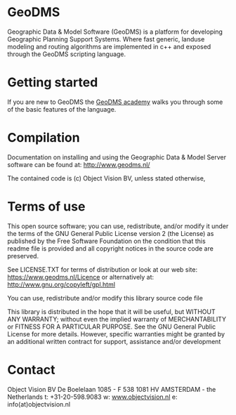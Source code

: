 # GeoDMS
Geographic Data & Model Software (GeoDMS) is a platform for developing Geographic Planning Support Systems.
Where fast generic, landuse modeling and routing algorithms are implemented in c++ and exposed through the GeoDMS scripting language.

# Getting started
If you are new to GeoDMS the [GeoDMS academy](https://www.geodms.nl/GeoDMS_Academy) walks you through some of the basic features of the language.

# Compilation
Documentation on installing and using the Geographic Data & Model Server software can be found at:
http://www.geodms.nl/

The contained code is (c) Object Vision BV, unless stated otherwise, 

# Terms of use
This open source software; you can use, redistribute, and/or
modify it under the terms of the GNU General Public License version 2 
(the License) as published by the Free Software Foundation
on the condition that this readme file is provided and all copyright 
notices in the source code are preserved.

See LICENSE.TXT for terms of distribution or look at our web site:
https://www.geodms.nl/Licence
or alternatively at: http://www.gnu.org/copyleft/gpl.html

You can use, redistribute and/or modify this library source code file

This library is distributed in the hope that it will be useful,
but WITHOUT ANY WARRANTY; without even the implied warranty of
MERCHANTABILITY or FITNESS FOR A PARTICULAR PURPOSE. See the GNU
General Public License for more details. However, specific warranties might be
granted by an additional written contract for support, assistance and/or development

# Contact
Object Vision BV
De Boelelaan 1085 - F 538
1081 HV  AMSTERDAM - the Netherlands
t: +31-20-598.9083
w: www.objectvision.nl
e: info(at)objectvision.nl
